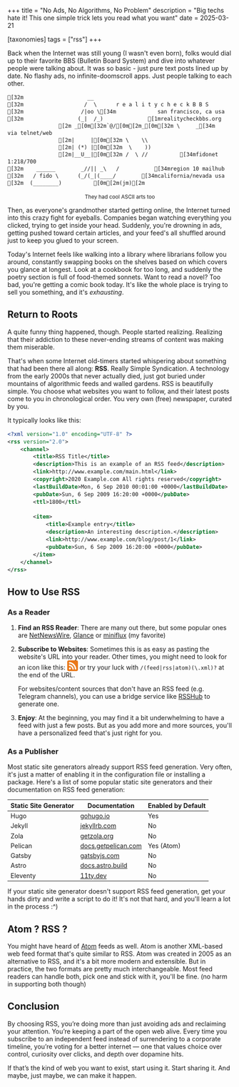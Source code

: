 +++
title = "No Ads, No Algorithms, No Problem"
description = "Big techs hate it! This one simple trick lets you read what you want"
date = 2025-03-21

[taxonomies]
tags = ["rss"]
+++

Back when the Internet was still young (I wasn't even born), folks would dial up to their favorite BBS (Bulletin Board System) and dive into whatever people were talking about. 
It was so basic - just pure text posts lined up by date. No flashy ads, no infinite-doomscroll apps.
Just people talking to each other.

```ansi,center
[32m                    __
[32m                   /  \      r e a l i t y c h e c k B B S
[32m                  /|oo \[34m             san francisco, ca usa
[32m                 (_|  /_)              [1mrealitycheckbbs.org
                [2m _[0m[32m`@/[0m[2m_[0m[32m \     _[34m              via telnet/web
                [2m|     |[0m[32m \    \\
                [2m| (*) |[0m[32m  \    ))
                [2m|__U__|[0m[32m /  \ //          [34mfidonet 1:218/700
[32m    ______        _//|| _\   /           [34mregion 10 mailhub
[32m   / fido \      (_/(_|(____/        [34mcalifornia/nevada usa
[32m  (________)          [0m[2m(jm)[2m
```
<p align="center"><small>They had cool ASCII arts too </small></p>

Then, as everyone's grandmother started getting online, the Internet turned into this crazy fight for eyeballs. Companies began watching everything you clicked, trying to get inside your head. Suddenly, you're drowning in ads, getting pushed toward certain articles, and your feed's all shuffled around just to keep you glued to your screen.

Today's Internet feels like walking into a library where librarians follow you around, constantly swapping books on the shelves based on which covers you glance at longest. Look at a cookbook for too long, and suddenly the poetry section is full of food-themed sonnets. Want to read a novel? Too bad, you're getting a comic book today. It's like the whole place is trying to sell you something, and it's _exhausting_.

## Return to Roots

A quite funny thing happened, though. People started realizing. Realizing that their addiction to these never-ending streams of content was making them miserable.

That's when some Internet old-timers started whispering about something that had been there all along: **RSS**. Really Simple Syndication. A technology from the early 2000s that never actually died, just got buried under mountains of algorithmic feeds and walled gardens.
RSS is beautifully simple. You choose what websites you want to follow, and their latest posts come to you in chronological order. You very own (free) newspaper, curated by you.

It typically looks like this:

```xml
<?xml version="1.0" encoding="UTF-8" ?>
<rss version="2.0">
    <channel>
        <title>RSS Title</title>
        <description>This is an example of an RSS feed</description>
        <link>http://www.example.com/main.html</link>
        <copyright>2020 Example.com All rights reserved</copyright>
        <lastBuildDate>Mon, 6 Sep 2010 00:01:00 +0000</lastBuildDate>
        <pubDate>Sun, 6 Sep 2009 16:20:00 +0000</pubDate>
        <ttl>1800</ttl>

        <item>
            <title>Example entry</title>
            <description>An interesting description.</description>
            <link>http://www.example.com/blog/post/1</link>
            <pubDate>Sun, 6 Sep 2009 16:20:00 +0000</pubDate>
        </item>
    </channel>
</rss>
```

## How to Use RSS

### As a Reader

1. **Find an RSS Reader**: There are many out there, but some popular ones are [NetNewsWire](https://ranchero.com/netnewswire/), [Glance](https://github.com/glanceapp/glance) or [miniflux](https://miniflux.app/) (my favorite)
2. **Subscribe to Websites**: Sometimes this is as easy as pasting the website's URL into your reader. Other times, you might need to look for an icon like this: <img src="images/rss.png" style="width: 1.5rem; height: 1.5rem; border-radius: 0px; display: inline-block; vertical-align: text-bottom;"> or try your luck with `/(feed|rss|atom)(\.xml)?` at the end of the URL.
   
   For websites/content sources that don't have an RSS feed (e.g. Telegram channels), you can use a bridge service like [RSSHub](https://docs.rsshub.app/) to generate one.

3. **Enjoy**: At the beginning, you may find it a bit underwhelming to have a feed with just a few posts. But as you add more and more sources, you'll have a personalized feed that's just right for you.

### As a Publisher

Most static site generators already support RSS feed generation. Very often, it's just a matter of enabling it in the configuration file or installing a package. Here's a list of some popular static site generators and their documentation on RSS feed generation:

| Static Site Generator | Documentation                                                                                   | Enabled by Default |
| --------------------- | ----------------------------------------------------------------------------------------------- | ------------------ |
| Hugo                  | [gohugo.io](https://gohugo.io/templates/rss/)                                                   | Yes                |
| Jekyll                | [jekyllrb.com](https://jekyllrb.com/tutorials/convert-site-to-jekyll/#10-rss-feed)              | No                 |
| Zola                  | [getzola.org](https://www.getzola.org/documentation/templates/feeds/)                           | No                 |
| Pelican               | [docs.getpelican.com](https://docs.getpelican.com/en/stable/settings.html#feed-settings)        | Yes (Atom)         |
| Gatsby                | [gatsbyjs.com](https://www.gatsbyjs.com/docs/how-to/adding-common-features/adding-an-rss-feed/) | No                 |
| Astro                 | [docs.astro.build](https://docs.astro.build/en/recipes/rss/)                                    | No                 |
| Eleventy              | [11ty.dev](https://www.11ty.dev/docs/plugins/rss/)                                              | No                 |

If your static site generator doesn't support RSS feed generation, get your hands dirty and write a script to do it! It's not that hard, and you'll learn a lot in the process :^)

## Atom ? RSS ?

You might have heard of [Atom](https://en.wikipedia.org/wiki/Atom_(web_standard)) feeds as well. Atom is another XML-based web feed format that's quite similar to RSS. Atom was created in 2005 as an alternative to RSS, and it's a bit more modern and extensible. But in practice, the two formats are pretty much interchangeable. Most feed readers can handle both, pick one and stick with it, you'll be fine. (no harm in supporting both though)

## Conclusion

By choosing RSS, you’re doing more than just avoiding ads and reclaiming your attention. You’re keeping a part of the open web alive. Every time you subscribe to an independent feed instead of surrendering to a corporate timeline, you’re voting for a better internet — one that values choice over control, curiosity over clicks, and depth over dopamine hits.

If that’s the kind of web you want to exist, start using it. Start sharing it. And maybe, just maybe, we can make it happen.